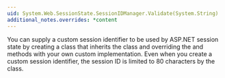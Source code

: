 ```yaml
---
uid: System.Web.SessionState.SessionIDManager.Validate(System.String)
additional_notes.overrides: *content
---
```


<p>You can supply a custom session identifier to be used by ASP.NET session state by creating a class that inherits the <xref href="System.Web.SessionState.SessionIDManager"></xref> class and overriding the <xref href="System.Web.SessionState.SessionIDManager.CreateSessionID(System.Web.HttpContext)"></xref> and <xref href="System.Web.SessionState.SessionIDManager.Validate(System.String)"></xref> methods with your own custom implementation. Even when you create a custom session identifier, the session ID is limited to 80 characters by the <xref href="System.Web.SessionState.SessionIDManager"></xref> class.</p>


